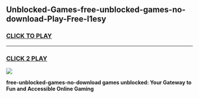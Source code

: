 
## Unblocked-Games-free-unblocked-games-no-download-Play-Free-l1esy
<h3>
<a href="https://premium76.site?title=free-unblocked-games-no-download&ref=10A">CLICK TO PLAY</a></h3>
<hr>

<h3>
<a href="https://premium76.site?title=free-unblocked-games-no-download&ref=10A">CLICK 2 PLAY</a>
  
</h3>

<a href="https://premium76.site?title=free-unblocked-games-no-download&ref=10A"><img src="https://clearcache.store/games.png"></a>


**free-unblocked-games-no-download games unblocked: Your Gateway to Fun and Accessible Online Gaming**
